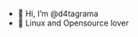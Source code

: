- 👋 Hi, I’m @d4tagrama
- 👀 Linux and Opensource lover



<!---
d4tagrama/d4tagrama is a ✨ special ✨ repository because its `README.md` (this file) appears on your GitHub profile.
You can click the Preview link to take a look at your changes.
--->

